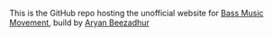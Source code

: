 This is the GitHub repo hosting the unofficial website for [Bass Music Movement](https://youtube.com/bassmusicmovement), build by [Aryan Beezadhur](https://aryanbeezadhur.com)
